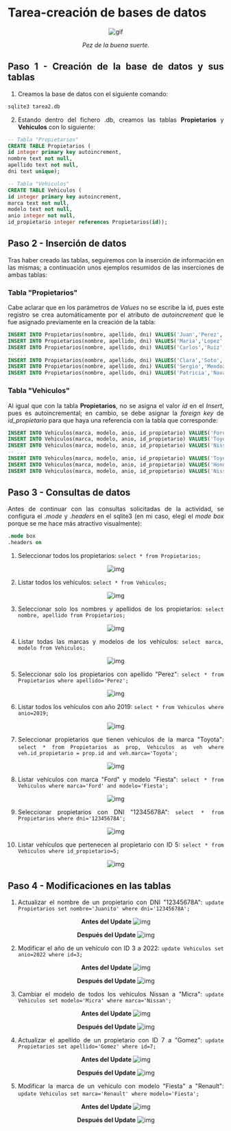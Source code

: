 # Tarea-creación de bases de datos

<div align=justify>

<div align=center>
    
![gif](https://www.gifmaniacos.es/wp-content/uploads/2019/04/peces-gif-gifmaniacos.es-15.gif)

*Pez de la buena suerte.*

</div>

## Paso 1 - Creación de la base de datos y sus tablas

1. Creamos la base de datos con el siguiente comando:
```sh
sqlite3 tarea2.db
```

2. Estando dentro del fichero .db, creamos las tablas **Propietarios** y **Vehiculos** con lo siguiente:
```sql
-- Tabla "Propietarios"
CREATE TABLE Propietarios (
id integer primary key autoincrement,
nombre text not null,
apellido text not null,
dni text unique);

-- Tabla "Vehiculos"
CREATE TABLE Vehiculos (
id integer primary key autoincrement,
marca text not null,
modelo text not null,
anio integer not null,
id_propietario integer references Propietarios(id));
```

## Paso 2 - Inserción de datos

Tras haber creado las tablas, seguiremos con la inserción de información en las mismas; a continuación unos ejemplos resumidos de las inserciones de ambas tablas:

### Tabla "Propietarios"

Cabe aclarar que en los parámetros de *Values* no se escribe la id, pues este registro se crea automáticamente por el atributo de *autoincrement* que le fue asignado previamente en la creación de la tabla:

```sql
INSERT INTO Propietarios(nombre, apellido, dni) VALUES('Juan','Perez','12345678A');         -- # 1
INSERT INTO Propietarios(nombre, apellido, dni) VALUES('Maria','Lopez','87654321B');        -- # 2
INSERT INTO Propietarios(nombre, apellido, dni) VALUES('Carlos','Ruiz','11111111C');        -- # 3
-- ...
INSERT INTO Propietarios(nombre, apellido, dni) VALUES('Clara','Soto','16161616R');         -- # 18
INSERT INTO Propietarios(nombre, apellido, dni) VALUES('Sergio','Mendoza','17171717S');     -- # 19
INSERT INTO Propietarios(nombre, apellido, dni) VALUES('Patricia','Navarro','18181818T');   -- # 20
```

### Tabla "Vehiculos"

Al igual que con la tabla **Propietarios**, no se asigna el valor *id* en el *Insert*, pues es autoincremental; en cambio, se debe asignar la *foreign key* de *id_propietario* para que haya una referencia con la tabla que corresponde:

```sql
INSERT INTO Vehiculos(marca, modelo, anio, id_propietario) VALUES('Ford','Fiesta',2019,1);
INSERT INTO Vehiculos(marca, modelo, anio, id_propietario) VALUES('Toyota','Corolla',2018,2);
INSERT INTO Vehiculos(marca, modelo, anio, id_propietario) VALUES('Nissan','Sentra',2020,3);
-- ...
INSERT INTO Vehiculos(marca, modelo, anio, id_propietario) VALUES('Toyota','Highlander',2020,18);
INSERT INTO Vehiculos(marca, modelo, anio, id_propietario) VALUES('Honda','Odyssey',2016,19);
INSERT INTO Vehiculos(marca, modelo, anio, id_propietario) VALUES('Nissan','Murano',2019,20);
```

## Paso 3 - Consultas de datos

Antes de continuar con las consultas solicitadas de la actividad, se configura el *.mode* y *.headers* en el sqlite3 (en mi caso, elegí el *mode box* porque se me hace más atractivo visualmente):

```sql
.mode box
.headers on
```

1. Seleccionar todos los propietarios: `select * from Propietarios;`

<div align="center">

![img](img/paso3-1.png)

</div>

2. Listar todos los vehículos: `select * from Vehiculos;`

<div align="center">

![img](img/paso3-2.png)

</div>

3. Seleccionar solo los nombres y apellidos de los propietarios: `select nombre, apellido from Propietarios;`

<div align="center">

![img](img/paso3-3.png)

</div>

4. Listar todas las marcas y modelos de los vehículos: `select marca, modelo from Vehiculos;`

<div align="center">

![img](img/paso3-4.png)

</div>

5. Seleccionar solo los propietarios con apellido "Perez": `select * from Propietarios where apellido='Perez';`

<div align="center">

![img](img/paso3-5.png)

</div>

6. Listar todos los vehículos con año 2019: `select * from Vehiculos where anio=2019;`

<div align="center">

![img](img/paso3-6.png)

</div>

7. Seleccionar propietarios que tienen vehículos de la marca "Toyota": `select * from Propietarios as prop, Vehiculos as veh where veh.id_propietario = prop.id and veh.marca='Toyota';`

<div align="center">

![img](img/paso3-7.png)

</div>

8. Listar vehículos con marca "Ford" y modelo "Fiesta": `select * from Vehiculos where marca='Ford' and modelo='Fiesta';`

<div align="center">

![img](img/paso3-8.png)

</div>

9. Seleccionar propietarios con DNI "12345678A": `select * from Propietarios where dni='12345678A';`

<div align="center">

![img](img/paso3-9.png)

</div>

10. Listar vehículos que pertenecen al propietario con ID 5: `select * from Vehiculos where id_propietario=5;`

<div align="center">

![img](img/paso3-10.png)

</div>

## Paso 4 - Modificaciones en las tablas

1. Actualizar el nombre de un propietario con DNI "12345678A": `update Propietarios set nombre='Juanito' where dni='12345678A';`

<div align="center">

**Antes del Update**
![img](img/paso4-1-bef.png)

**Después del Update**
![img](img/paso4-1-aft.png)

</div>

2. Modificar el año de un vehículo con ID 3 a 2022: `update Vehiculos set anio=2022 where id=3;`

<div align="center">

**Antes del Update**
![img](img/paso4-2-bef.png)

**Después del Update**
![img](img/paso4-2-aft.png)

</div>

3. Cambiar el modelo de todos los vehículos Nissan a "Micra": `update Vehiculos set modelo='Micra' where marca='Nissan';`

<div align="center">

**Antes del Update**
![img](img/paso4-3-bef.png)

**Después del Update**
![img](img/paso4-3-aft.png)

</div>

4. Actualizar el apellido de un propietario con ID 7 a "Gomez": `update Propietarios set apellido='Gomez' where id=7;`

<div align="center">

**Antes del Update**
![img](img/paso4-4-bef.png)

**Después del Update**
![img](img/paso4-4-aft.png)

</div>

5. Modificar la marca de un vehículo con modelo "Fiesta" a "Renault": `update Vehiculos set marca='Renault' where modelo='Fiesta';` 

<div align="center">

**Antes del Update**
![img](img/paso4-5-bef.png)

**Después del Update**
![img](img/paso4-5-aft.png)

</div>

</div>